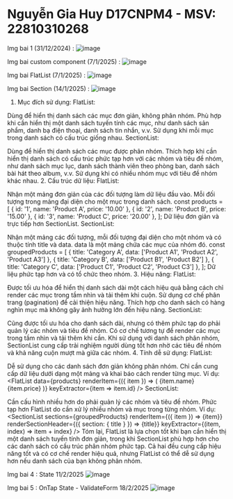 # Nguyễn Gia Huy D17CNPM4 - MSV: 22810310268 

Img bai 1 (31/12/2024) : ![image](https://github.com/user-attachments/assets/febecfc2-d27f-4eff-b423-4ce473ec699a)

Img bai custom component (7/1/2025) : ![image](https://github.com/user-attachments/assets/a1cd5c1d-6815-4663-897c-d0697dbafe63)

Img bai FlatList (7/1/2025) : ![image](https://github.com/user-attachments/assets/80848fcf-b2dd-4cb0-9297-3a42a15ff092)

Img bai Section (14/1/2025) : ![image](https://github.com/user-attachments/assets/90728512-47bc-4684-8bcb-df4dc0bc9619)

1. Mục đích sử dụng:
FlatList:

Dùng để hiển thị danh sách các mục đơn giản, không phân nhóm.
Phù hợp khi cần hiển thị một danh sách tuyến tính các mục, như danh sách sản phẩm, danh bạ điện thoại, danh sách tin nhắn, v.v.
Sử dụng khi mỗi mục trong danh sách có cấu trúc giống nhau.
SectionList:

Dùng để hiển thị danh sách các mục được phân nhóm.
Thích hợp khi cần hiển thị danh sách có cấu trúc phức tạp hơn với các nhóm và tiêu đề nhóm, như danh sách mục lục, danh sách thành viên theo phòng ban, danh sách bài hát theo album, v.v.
Sử dụng khi có nhiều nhóm mục với tiêu đề nhóm khác nhau.
2. Cấu trúc dữ liệu:
FlatList:

Nhận một mảng đơn giản của các đối tượng làm dữ liệu đầu vào.
Mỗi đối tượng trong mảng đại diện cho một mục trong danh sách.
const products = [
  { id: '1', name: 'Product A', price: '10.00' },
  { id: '2', name: 'Product B', price: '15.00' },
  { id: '3', name: 'Product C', price: '20.00' },
];
Dữ liệu đơn giản và trực tiếp hơn SectionList.
SectionList:

Nhận một mảng các đối tượng, mỗi đối tượng đại diện cho một nhóm và có thuộc tính title và data.
data là một mảng chứa các mục của nhóm đó.
const groupedProducts = [
  { title: 'Category A', data: ['Product A1', 'Product A2', 'Product A3'] },
  { title: 'Category B', data: ['Product B1', 'Product B2'] },
  { title: 'Category C', data: ['Product C1', 'Product C2', 'Product C3'] },
];
Dữ liệu phức tạp hơn và có tổ chức theo nhóm.
3. Hiệu năng:
FlatList:

Được tối ưu hóa để hiển thị danh sách dài một cách hiệu quả bằng cách chỉ render các mục trong tầm nhìn và tải thêm khi cuộn.
Sử dụng cơ chế phân trang (pagination) để cải thiện hiệu năng.
Thích hợp cho danh sách có hàng nghìn mục mà không gây ảnh hưởng lớn đến hiệu năng.
SectionList:

Cũng được tối ưu hóa cho danh sách dài, nhưng có thêm phức tạp do phải quản lý các nhóm và tiêu đề nhóm.
Có cơ chế tương tự để render các mục trong tầm nhìn và tải thêm khi cần.
Khi sử dụng với danh sách phân nhóm, SectionList cung cấp trải nghiệm người dùng tốt hơn nhờ các tiêu đề nhóm và khả năng cuộn mượt mà giữa các nhóm.
4. Tính dễ sử dụng:
FlatList:

Dễ sử dụng cho các danh sách đơn giản không phân nhóm.
Chỉ cần cung cấp dữ liệu dưới dạng một mảng và khai báo cách render từng mục.
Ví dụ:
<FlatList
  data={products}
  renderItem={({ item }) => (
    <View>
      <Text>{item.name}</Text>
      <Text>{item.price}</Text>
    </View>
  )}
  keyExtractor={item => item.id}
/>
SectionList:

Cần cấu hình nhiều hơn do phải quản lý các nhóm và tiêu đề nhóm.
Phức tạp hơn FlatList do cần xử lý nhiều nhóm và mục trong từng nhóm.
Ví dụ:
<SectionList
  sections={groupedProducts}
  renderItem={({ item }) => <Text>{item}</Text>}
  renderSectionHeader={({ section: { title } }) => <Text>{title}</Text>}
  keyExtractor={(item, index) => item + index}
/>
Tóm lại, FlatList là lựa chọn tốt khi bạn cần hiển thị một danh sách tuyến tính đơn giản, trong khi SectionList phù hợp hơn cho các danh sách có cấu trúc phân nhóm phức tạp. Cả hai đều cung cấp hiệu năng tốt và có cơ chế render hiệu quả, nhưng FlatList có thể dễ sử dụng hơn nếu danh sách của bạn không phân nhóm.

Img bai 4 : State 11/2/2025 
![image](https://github.com/user-attachments/assets/0ad8edde-5020-4d47-b913-2471329bf08c)

Img bai 5 : OnTap State - ValidateForm 18/2/2025
![image](https://github.com/user-attachments/assets/b2691d7d-2c7c-4669-badf-ece6b5042536)


